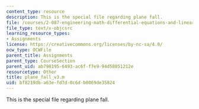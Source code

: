 ```yaml
---
content_type: resource
description: This is the special file regarding plane fall.
file: /courses/2-087-engineering-math-differential-equations-and-linear-algebra-fall-2014/bf8219dba63efd7d0c6db0069de35824_plane_fall_v3.m
file_type: text/x-objcsrc
learning_resource_types:
- Assignments
license: https://creativecommons.org/licenses/by-nc-sa/4.0/
ocw_type: OCWFile
parent_title: Assignments
parent_type: CourseSection
parent_uid: ab798195-6493-ac6f-f7e9-94d58051212e
resourcetype: Other
title: plane_fall_v3.m
uid: bf8219db-a63e-fd7d-0c6d-b0069de35824
---
```

This is the special file regarding plane fall.